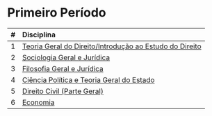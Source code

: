 # Primeiro Período

|#|Disciplina|
|:---:|:---|
|1|[Teoria Geral do Direito/Introdução ao Estudo do Direito](./introducao-ao-estudo-do-direito/README.md)|
|2|[Sociologia Geral e Jurídica](./sociologia-geral-e-juridica/README.md)|
|3|[Filosofia Geral e Jurídica](./filosofia-geral-e-juridica/README.md)|
|4|[Ciência Política e Teoria Geral do Estado](./ciencia-politica/README.md)|
|5|[Direito Civil (Parte Geral)](./direito-civil-parte-geral/README.md)|
|6|[Economia](./economia/README.md)|